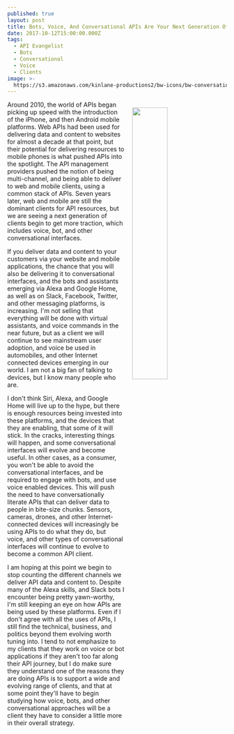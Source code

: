 ```yaml
---
published: true
layout: post
title: Bots, Voice, And Conversational APIs Are Your Next Generation Of API Clients
date: 2017-10-12T15:00:00.000Z
tags:
  - API Evangelist
  - Bots
  - Conversational
  - Voice
  - Clients
image: >-
  https://s3.amazonaws.com/kinlane-productions2/bw-icons/bw-conversational-interfaces.png
---
```

<p><img src="https://s3.amazonaws.com/kinlane-productions2/bw-icons/bw-conversational-interfaces.png" align="right" width="40%" style="padding: 15px;" /></p>Around 2010, the world of APIs began picking up speed with the introduction of the iPhone, and then Android mobile platforms. Web APIs had been used for delivering data and content to websites for almost a decade at that point, but their potential for delivering resources to mobile phones is what pushed APIs into the spotlight. The API management providers pushed the notion of being multi-channel, and being able to deliver to web and mobile clients, using a common stack of APIs. Seven years later, web and mobile are still the dominant clients for API resources, but we are seeing a next generation of clients begin to get more traction, which includes voice, bot, and other conversational interfaces.

If you deliver data and content to your customers via your website and mobile applications, the chance that you will also be delivering it to conversational interfaces, and the bots and assistants emerging via Alexa and Google Home, as well as on Slack, Facebook, Twitter, and other messaging platforms, is increasing. I'm not selling that everything will be done with virtual assistants, and voice commands in the near future, but as a client we will continue to see mainstream user adoption, and voice be used in automobiles, and other Internet connected devices emerging in our world. I am not a big fan of talking to devices, but I know many people who are.

I don't think Siri, Alexa, and Google Home will live up to the hype, but there is enough resources being invested into these platforms, and the devices that they are enabling, that some of it will stick. In the cracks, interesting things will happen, and some conversational interfaces will evolve and become useful. In other cases, as a consumer, you won't be able to avoid the conversational interfaces, and be required to engage with bots, and use voice enabled devices. This will push the need to have conversationally literate APIs that can deliver data to people in bite-size chunks. Sensors, cameras, drones, and other Internet-connected devices will increasingly be using APIs to do what they do, but voice, and other types of conversational interfaces will continue to evolve to become a common API client. 

I am hoping at this point we begin to stop counting the different channels we deliver API data and content to. Despite many of the Alexa skills, and Slack bots I encounter being pretty yawn-worthy, I'm still keeping an eye on how APIs are being used by these platforms. Even if I don't agree with all the uses of APIs, I still find the technical, business, and politics beyond them evolving worth tuning into. I tend to not emphasize to my clients that they work on voice or bot applications if they aren't too far along their API journey, but I do make sure they understand one of the reasons they are doing APIs is to support a wide and evolving range of clients, and that at some point they'll have to begin studying how voice, bots, and other conversational approaches will be a client they have to consider a little more in their overall strategy.
